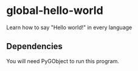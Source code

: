 # global-hello-world
Learn how to say "Hello world!" in every language
## Dependencies
You will need PyGObject to run this program.
